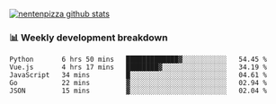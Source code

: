[![nentenpizza github stats](https://github-readme-stats.vercel.app/api?username=nentenpizza&count_private=true)](https://github.com/anuraghazra/github-readme-stats)

### 📊 Weekly development breakdown
<!--START_SECTION:waka-->

```text
Python       6 hrs 50 mins   █████████████▓░░░░░░░░░░░   54.45 %
Vue.js       4 hrs 17 mins   ████████▓░░░░░░░░░░░░░░░░   34.19 %
JavaScript   34 mins         █░░░░░░░░░░░░░░░░░░░░░░░░   04.61 %
Go           22 mins         ▓░░░░░░░░░░░░░░░░░░░░░░░░   02.94 %
JSON         15 mins         ▓░░░░░░░░░░░░░░░░░░░░░░░░   02.04 %
```

<!--END_SECTION:waka-->


